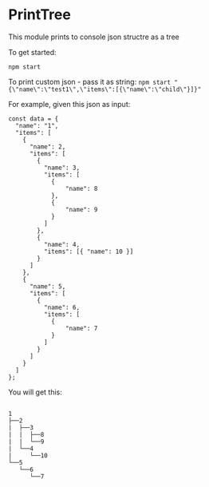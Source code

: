# PrintTree

This module prints to console json structre as a tree

To get started:

`npm start`

To print custom json - pass it as string:
`npm start "{\"name\":\"test1\",\"items\":[{\"name\":\"child\"}]}"`


For example, given this json as input:

```
const data = {
  "name": "1",
  "items": [
    {
      "name": 2,
      "items": [
        {
          "name": 3,
          "items": [
          	{
            	"name": 8
            },
            {
            	"name": 9
            }
          ]
        },
        {
          "name": 4,
          "items": [{ "name": 10 }]
        }
      ]
    },
    {
      "name": 5,
      "items": [
        {
          "name": 6,
          "items": [
          	{
            	"name": 7
            }
          ]
        }
      ]
    }
  ]
};
```

You will get this:

```

1
├──2
|  ├──3
|  |  ├──8
|  |  └──9
|  └──4
|     └──10
└──5
   └──6
      └──7

```
